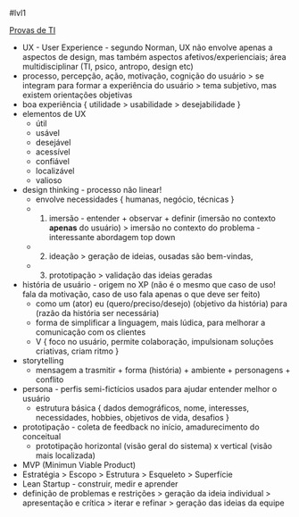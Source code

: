 #lvl1

[Provas de TI](https://app.nutror.com/curso/b182f76cda3009e20670d1742c55256445c932a1/aula/4561283)

* UX - User Experience - segundo Norman, UX não envolve apenas a aspectos de design, mas também aspectos afetivos/experienciais; área multidisciplinar (TI, psico, antropo, design etc)
* processo, percepção, ação, motivação, cognição do usuário > se integram para formar a experiência do usuário > tema subjetivo, mas existem orientações objetivas
* boa experiência { utilidade > usabilidade > desejabilidade }
* elementos de UX
	* útil
	* usável
	* desejável
	* acessível
	* confiável
	* localizável
	* valioso
* design thinking - processo não linear!
	* envolve necessidades { humanas, negócio, técnicas }
	* 1. imersão - entender + observar + definir (imersão no contexto **apenas** do usuário) > imersão no contexto do problema - interessante abordagem top down
	* 2. ideação > geração de ideias, ousadas são bem-vindas, 
	* 3. prototipação > validação das ideias geradas
* história de usuário - origem no XP (não é o mesmo que caso de uso! fala da motivação, caso de uso fala apenas o que deve ser feito)
	* como um (ator) eu (quero/preciso/desejo) (objetivo da história) para (razão da história ser necessária)
	* forma de simplificar a linguagem, mais lúdica, para melhorar a comunicação com os clientes
	* V { foco no usuário, permite colaboração, impulsionam soluções criativas, criam ritmo }
* storytelling
	* mensagem a trasmitir + forma (história) + ambiente + personagens + conflito
* persona - perfis semi-fictícios usados para ajudar entender melhor o usuário
	* estrutura básica { dados demográficos, nome, interesses, necessidades, hobbies, objetivos de vida, desafios }
* prototipação - coleta de feedback no início, amadurecimento do conceitual
	* prototipação horizontal (visão geral do sistema) x vertical (visão mais localizada)
* MVP (Minimun Viable Product)
* Estratégia > Escopo > Estrutura > Esqueleto > Superfície
* Lean Startup - construir, medir e aprender
* definição de problemas e restrições > geração da ideia individual > apresentação e crítica > iterar e refinar > geração das ideias da equipe